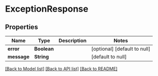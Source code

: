 # ExceptionResponse
## Properties

| Name | Type | Description | Notes |
|------------ | ------------- | ------------- | -------------|
| **error** | **Boolean** |  | [optional] [default to null] |
| **message** | **String** |  | [default to null] |

[[Back to Model list]](../README.md#documentation-for-models) [[Back to API list]](../README.md#documentation-for-api-endpoints) [[Back to README]](../README.md)

